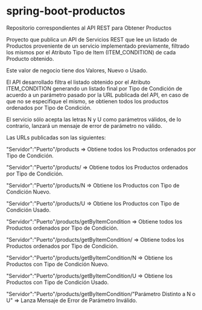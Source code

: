 # spring-boot-productos
Repositorio correspondientes al API REST para Obtener Productos

Proyecto que publica un API de Servicios REST que lee un listado de Productos proveniente de un servicio implementado previamente, filtrado los mismos por el Atributo Tipo de Item (ITEM_CONDITION) de cada Producto obtenido.

Este valor de negocio tiene dos Valores, Nuevo o Usado.

El API desarrollado filtra el listado obtenido por el Atributo ITEM_CONDITION generando un listado final por Tipo de Condición de acuerdo a un parámetro pasado por la URL publicada del API, en caso de que no se especifique el mismo, se obtienen todos los productos ordenados por Tipo de Condición.

El servicio sólo acepta las letras N y U como parámetros válidos, de lo contrario, lanzará un mensaje de error de parámetro no válido.

Las URLs publicadas son las siguientes:

"Servidor":"Puerto"/products => Obtiene todos los Productos ordenados por Tipo de Condición.

"Servidor":"Puerto"/products/ => Obtiene todos los Productos ordenados por Tipo de Condición.

"Servidor":"Puerto"/products/N => Obtiene los Productos con Tipo de Condición Nuevo.

"Servidor":"Puerto"/products/U => Obtiene los Productos con Tipo de Condición Usado.

"Servidor":"Puerto"/products/getByItemCondition => Obtiene todos los Productos ordenados por Tipo de Condición.

"Servidor":"Puerto"/products/getByItemCondition/ => Obtiene todos los Productos ordenados por Tipo de Condición.

"Servidor":"Puerto"/products/getByItemCondition/N => Obtiene los Productos con Tipo de Condición Nuevo.

"Servidor":"Puerto"/products/getByItemCondition/U => Obtiene los Productos con Tipo de Condición Usado.

"Servidor":"Puerto"/products/getByItemCondition/"Parámetro Distinto a N o U" => Lanza Mensaje de Error de Parámetro Inválido.
